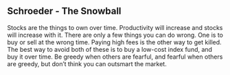 ## Schroeder - The Snowball

Stocks are the things to own over time.
Productivity will increase and stocks will increase with it.
There are only a few things you can do wrong.
One is to buy or sell at the wrong time.
Paying high fees is the other way to get killed.
The best way to avoid both of these is to buy a low-cost index fund, and buy it over time.
Be greedy when others are fearful, and fearful when others are greedy, but don’t think you can outsmart the market.
